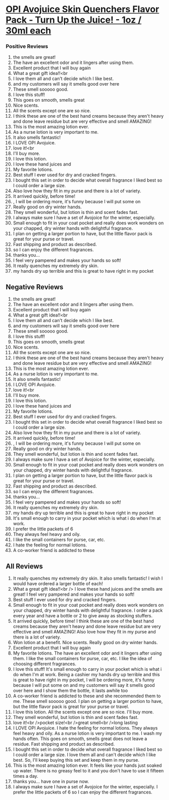 # [OPI Avojuice Skin Quenchers Flavor Pack - Turn Up the Juice! - 1oz / 30ml each](https://products.checkmycream.com/products/OPI-Avojuice-Skin-Quenchers-Flavor-Pack-Turn-Up-the-Juice!-1oz-30ml-each.html)

### Positive Reviews

<ol>
      <li>the smells are great!</li>
      <li>The have an excellent odor and it lingers after using them.  </li>
      <li>Excellent product that I will buy again</li>
      <li>What a great gift idea!!&lt;br</li>
      <li>I love them all and can&#x27;t decide which I like best.  </li>
      <li>and my customers will say it smells good over here</li>
      <li>These smell sooooo good.  </li>
      <li>I love this stuff!</li>
      <li>This goes on smooth, smells great</li>
      <li>Nice scents.</li>
      <li>All the scents except one are so nice.</li>
      <li>I think these are one of the best hand creams because they aren&#x27;t heavy and done leave residue but are very effective and smell AMAZING!</li>
      <li>This is the most amazing lotion ever.</li>
      <li>As a nurse lotion is very important to me.</li>
      <li>It also smells fantastic!</li>
      <li>I LOVE OPI Avojuice.</li>
      <li>love it!&lt;br</li>
      <li>I&#x27;ll buy more.</li>
      <li>I love this lotion.</li>
      <li>I love these hand juices and</li>
      <li>My favorite lotions.</li>
      <li>Best stuff I ever used for dry and cracked fingers.</li>
      <li>I bought this set in order to decide what overall fragrance I liked best so I could order a large size.  </li>
      <li>Also love how they fit in my purse and there is a lot of variety.</li>
      <li>It arrived quickly, before time!</li>
      <li>, I will be ordering more, it&#x27;s funny because I will put some on</li>
      <li>Really good on dry winter hands.</li>
      <li>They smell wonderful, but lotion is thin and scent fades fast.</li>
      <li>I always make sure I have a set of Avojoice for the winter, especially.  </li>
      <li>Small enough to fit in your coat pocket and really does work wonders on your chapped, dry winter hands with delightful fragrance.</li>
      <li>I plan on getting a larger portion to have, but the little flavor pack is great for your purse or travel.</li>
      <li>Fast shipping and product as described.</li>
      <li>so I can enjoy the different fragrances.</li>
      <li>thanks you...</li>
      <li>I feel very pampered and makes your hands so soft!</li>
      <li>It really quenches my extremely dry skin.</li>
      <li>my hands dry up terrible and this is great to have right in my pocket</li>
</ol>


<h2>Negative Reviews</h2>
<ol>
<li> the smells are great!</li>
<li> The have an excellent odor and it lingers after using them.  </li>
<li> Excellent product that I will buy again</li>
<li> What a great gift idea!!&lt;br</li>
<li> I love them all and can&#x27;t decide which I like best.  </li>
<li> and my customers will say it smells good over here</li>
<li> These smell sooooo good.  </li>
<li> I love this stuff!</li>
<li> This goes on smooth, smells great</li>
<li> Nice scents.</li>
<li> All the scents except one are so nice.</li>
<li> I think these are one of the best hand creams because they aren&#x27;t heavy and done leave residue but are very effective and smell AMAZING!</li>
<li> This is the most amazing lotion ever.</li>
<li> As a nurse lotion is very important to me.</li>
<li> It also smells fantastic!</li>
<li> I LOVE OPI Avojuice.</li>
<li> love it!&lt;br</li>
<li> I&#x27;ll buy more.</li>
<li> I love this lotion.</li>
<li> I love these hand juices and</li>
<li> My favorite lotions.</li>
<li> Best stuff I ever used for dry and cracked fingers.</li>
<li> I bought this set in order to decide what overall fragrance I liked best so I could order a large size.  </li>
<li> Also love how they fit in my purse and there is a lot of variety.</li>
<li> It arrived quickly, before time!</li>
<li> , I will be ordering more, it&#x27;s funny because I will put some on</li>
<li> Really good on dry winter hands.</li>
<li> They smell wonderful, but lotion is thin and scent fades fast.</li>
<li> I always make sure I have a set of Avojoice for the winter, especially.  </li>
<li> Small enough to fit in your coat pocket and really does work wonders on your chapped, dry winter hands with delightful fragrance.</li>
<li> I plan on getting a larger portion to have, but the little flavor pack is great for your purse or travel.</li>
<li> Fast shipping and product as described.</li>
<li> so I can enjoy the different fragrances.</li>
<li> thanks you...</li>
<li> I feel very pampered and makes your hands so soft!</li>
<li> It really quenches my extremely dry skin.</li>
<li> my hands dry up terrible and this is great to have right in my pocket</li>
<li> It&#x27;s small enough to carry in your pocket which is what i do when I&#x27;m at work.</li>
<li> I prefer the little packets of 6</li>
<li> They always feel heavy and oily.</li>
<li> I like the small containers for purse, car, etc.  </li>
<li> I hate the feeling for normal lotions.</li>
<li> A co-worker friend is addicted to these</li>
</ol>

<h2>All Reviews</h2>

<ol>
    <li> It really quenches my extremely dry skin. It also smells fantastic! I wish I would have ordered a larger bottle of each!</li>
    <li> What a great gift idea!!&lt;br /&gt; I love these hand juices and the smells are great! I feel very pampered and makes your hands so soft!</li>
    <li> Best stuff I ever used for dry and cracked fingers.</li>
    <li> Small enough to fit in your coat pocket and really does work wonders on your chapped, dry winter hands with delightful fragrance. I order a pack every year and have a bottle or 2 to give away as stocking stuffers.</li>
    <li> It arrived quickly, before time! I think these are one of the best hand creams because they aren&#x27;t heavy and done leave residue but are very effective and smell AMAZING! Also love how they fit in my purse and there is a lot of variety.</li>
    <li> Won lotion at a benefit. Nice scents. Really good on dry winter hands.</li>
    <li> Excellent product that I will buy again</li>
    <li> My favorite lotions. The have an excellent odor and it lingers after using them.  I like the small containers for purse, car, etc.  I like the idea of choosing different fragrances.</li>
    <li> I love this stuff! It&#x27;s small enough to carry in your pocket which is what i do when I&#x27;m at work. Being a cashier my hands dry up terrible and this is great to have right in my pocket, I will be ordering more, it&#x27;s funny because I will put some on and my customers will say it smells good over here and I show them the bottle, it lasts awhile too</li>
    <li> A co-worker friend is addicted to these and she recommended them to me.  These smell sooooo good.  I plan on getting a larger portion to have, but the little flavor pack is great for your purse or travel.</li>
    <li> I love this lotion. All the scents except one are so nice. I&#x27;ll buy more.</li>
    <li> They smell wonderful, but lotion is thin and scent fades fast.</li>
    <li> love it!&lt;br /&gt;pocket size!&lt;br /&gt;great smell&lt;br /&gt;long lasting</li>
    <li> I LOVE OPI Avojuice. I hate the feeling for normal lotions. They always feel heavy and oily. As a nurse lotion is very important to me. I wash my hands often. This goes on smooth, smells great does not leave a residue. Fast shipping and product as described.</li>
    <li> I bought this set in order to decide what overall fragrance I liked best so I could order a large size.  I love them all and can&#x27;t decide which I like best.  So, I&#x27;ll keep buying this set and keep them in my purse.</li>
    <li> This is the most amazing lotion ever. It feels like your hands just soaked up water. There is no greasy feel to it and you don&#x27;t have to use it fifteen times a day.</li>
    <li> thanks you... have one in purse now.</li>
    <li> I always make sure I have a set of Avojoice for the winter, especially.  I prefer the little packets of 6 so I can enjoy the different fragrances.</li>
</ol>





